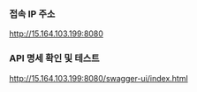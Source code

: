 ### 접속 IP 주소
http://15.164.103.199:8080

### API 명세 확인 및 테스트
http://15.164.103.199:8080/swagger-ui/index.html

